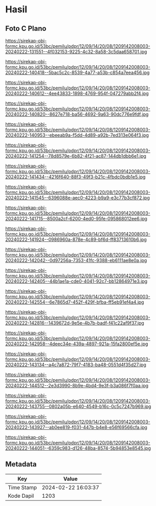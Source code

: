 # Hasil

## Foto C Plano

https://sirekap-obj-formc.kpu.go.id/53bc/pemilu/pdpr/12/09/14/20/08/1209142008003-20240222-131551--4f032153-9225-4c32-8a58-3c5daa658701.jpg

https://sirekap-obj-formc.kpu.go.id/53bc/pemilu/pdpr/12/09/14/20/08/1209142008003-20240222-140418--5bac5c2c-8539-4a77-a53b-c854a7eea456.jpg

https://sirekap-obj-formc.kpu.go.id/53bc/pemilu/pdpr/12/09/14/20/08/1209142008003-20240222-140612--4ee43833-1898-4769-954f-047279abb2f4.jpg

https://sirekap-obj-formc.kpu.go.id/53bc/pemilu/pdpr/12/09/14/20/08/1209142008003-20240222-140820--8627e718-ba56-4692-9a63-90dc776e9fdf.jpg

https://sirekap-obj-formc.kpu.go.id/53bc/pemilu/pdpr/12/09/14/20/08/1209142008003-20240222-140953--ebeeab9a-f5dd-4d89-a92b-7ed313e064f3.jpg

https://sirekap-obj-formc.kpu.go.id/53bc/pemilu/pdpr/12/09/14/20/08/1209142008003-20240222-141254--78d8579e-6b82-4f21-ac87-144db1dbb6e1.jpg

https://sirekap-obj-formc.kpu.go.id/53bc/pemilu/pdpr/12/09/14/20/08/1209142008003-20240222-141434--4216f640-88f3-49f3-b21c-4fbdc0bdb1e5.jpg

https://sirekap-obj-formc.kpu.go.id/53bc/pemilu/pdpr/12/09/14/20/08/1209142008003-20240222-141545--6396088e-aec0-4223-b9a9-e3c77b3cf872.jpg

https://sirekap-obj-formc.kpu.go.id/53bc/pemilu/pdpr/12/09/14/20/08/1209142008003-20240222-141715--8500a2cf-6200-4ed0-95fe-095868012ee6.jpg

https://sirekap-obj-formc.kpu.go.id/53bc/pemilu/pdpr/12/09/14/20/08/1209142008003-20240222-141924--0986960a-878e-4c89-bf6d-ff83713610b6.jpg

https://sirekap-obj-formc.kpu.go.id/53bc/pemilu/pdpr/12/09/14/20/08/1209142008003-20240222-142042--0d97256a-7353-41fc-9388-eb6111ae8e0a.jpg

https://sirekap-obj-formc.kpu.go.id/53bc/pemilu/pdpr/12/09/14/20/08/1209142008003-20240222-142405--44b1ae1a-cde0-4041-92c7-bb12864971e3.jpg

https://sirekap-obj-formc.kpu.go.id/53bc/pemilu/pdpr/12/09/14/20/08/1209142008003-20240222-142554--6e7865d7-452f-429f-bfba-ff5eb91ef4a4.jpg

https://sirekap-obj-formc.kpu.go.id/53bc/pemilu/pdpr/12/09/14/20/08/1209142008003-20240222-142816--1439672d-9e5e-4b7b-badf-f41c22af9f37.jpg

https://sirekap-obj-formc.kpu.go.id/53bc/pemilu/pdpr/12/09/14/20/08/1209142008003-20240222-142958--4deec34e-439a-4897-921a-15fa2800ef5e.jpg

https://sirekap-obj-formc.kpu.go.id/53bc/pemilu/pdpr/12/09/14/20/08/1209142008003-20240222-143134--a4c7a872-79f7-4183-ba48-0551d4f35d27.jpg

https://sirekap-obj-formc.kpu.go.id/53bc/pemilu/pdpr/12/09/14/20/08/1209142008003-20240222-144512--2e3d3990-8b9e-4bd4-9e3f-b3a086f7f0aa.jpg

https://sirekap-obj-formc.kpu.go.id/53bc/pemilu/pdpr/12/09/14/20/08/1209142008003-20240222-143755--0802a05b-e640-4549-b16c-0c5c7247b969.jpg

https://sirekap-obj-formc.kpu.go.id/53bc/pemilu/pdpr/12/09/14/20/08/1209142008003-20240222-143927--ab0ee819-f031-447b-b4e8-e56f69566cfa.jpg

https://sirekap-obj-formc.kpu.go.id/53bc/pemilu/pdpr/12/09/14/20/08/1209142008003-20240222-144051--6359c983-d126-48ba-8574-5b94853e8545.jpg


## Metadata

| Key        | Value               |
| ---------- | ------------------- |
| Time Stamp | 2024-02-22 16:03:37 |
| Kode Dapil | 1203                |



